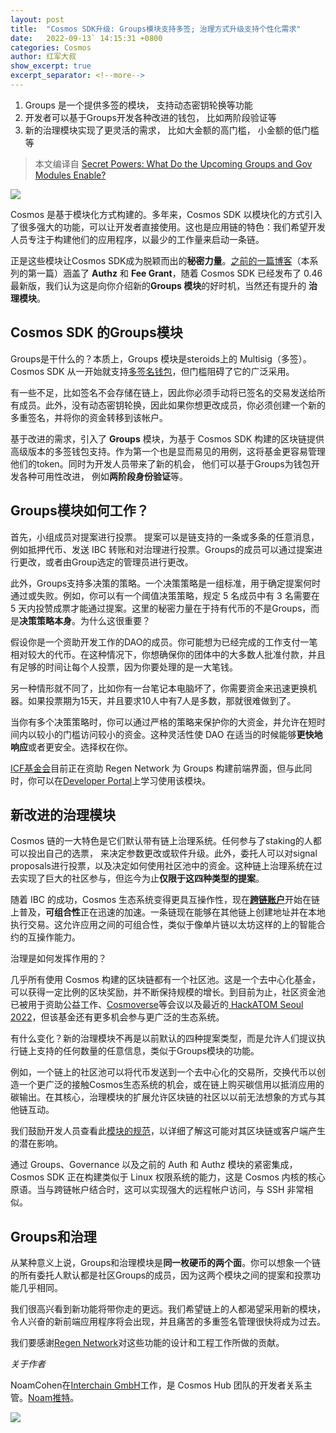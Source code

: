 ```yaml
---
layout: post
title:  "Cosmos SDK升级: Groups模块支持多签; 治理方式升级支持个性化需求"
date:   2022-09-13` 14:15:31 +0800
categories: Cosmos
author: 红军大叔
show_excerpt: true
excerpt_separator: <!--more-->
---
```


1. Groups 是一个提供多签的模块， 支持动态密钥轮换等功能
2. 开发者可以基于Groups开发各种改进的钱包， 比如两阶段验证等
3. 新的治理模块实现了更灵活的需求， 比如大金额的高门槛， 小金额的低门槛等
<!--more-->


> 本文编译自 [Secret Powers: What Do the Upcoming Groups and Gov Modules Enable?](https://blog.cosmos.network/secret-powers-what-do-the-upcoming-groups-and-gov-modules-enable-964a22f0a9cd "Secret Powers: What Do the Upcoming Groups and Gov Modules Enable?")

![](https://alextencentcos-1256436283.file.myqcloud.com/roam/2022-09-13-042432.png)

Cosmos 是基于模块化方式构建的。多年来，Cosmos SDK 以模块化的方式引入了很多强大的功能，可以让开发者直接使用。这也是应用链的特色：我们希望开发人员专注于构建他们的应用程序，以最少的工作量来启动一条链。

正是这些模块让Cosmos SDK成为脱颖而出的**秘密力量**。[之前的一篇博客](https://blog.cosmos.network/secret-powers-what-are-the-authz-and-fee-grant-modules-c57d0e808794 "之前的一篇博客")（本系列的第一篇）涵盖了 **Authz** 和 **Fee Grant**，随着 Cosmos SDK 已经发布了 0.46 最新版，我们认为这是向你介绍新的**Groups 模块**的好时机，当然还有提升的 **治理模块**。 

## Cosmos SDK 的Groups模块

Groups是干什么的？本质上，Groups 模块是steroids上的 Multisig（多签）。Cosmos SDK 从一开始就支持[多签名钱包](https://docs.cosmos.network/master/run-node/txs.html "多签名钱包")，但门槛阻碍了它的广泛采用。

有一些不足，比如签名不会存储在链上，因此你必须手动将已签名的交易发送给所有成员。此外，没有动态密钥轮换，因此如果你想更改成员，你必须创建一个新的多重签名，并将你的资金转移到该帐户。

基于改进的需求，引入了 **Groups** 模块，为基于 Cosmos SDK 构建的区块链提供高级版本的多签钱包支持。作为第一个也是显而易见的用例，这将基金更容易管理他们的token。同时为开发人员带来了新的机会， 他们可以基于Groups为钱包开发各种可用性改进， 例如**两阶段身份验证**等。 

## Groups模块如何工作？

首先，小组成员对提案进行投票。 提案可以是链支持的一条或多条的任意消息，例如抵押代币、发送 IBC 转账和对治理进行投票。Groups的成员可以通过提案进行更改，或者由Group选定的管理员进行更改。 

此外，Groups支持多决策的策略。一个决策策略是一组标准，用于确定提案何时通过或失败。例如，你可以有一个阈值决策策略，规定 5 名成员中有 3 名需要在 5 天内投赞成票才能通过提案。这里的秘密力量在于持有代币的不是Groups，而是**决策策略本身**。为什么这很重要？

假设你是一个资助开发工作的DAO的成员。你可能想为已经完成的工作支付一笔相对较大的代币。在这种情况下，你想确保你的团体中的大多数人批准付款，并且有足够的时间让每个人投票，因为你要处理的是一大笔钱。

另一种情形就不同了，比如你有一台笔记本电脑坏了，你需要资金来迅速更换机器。如果投票期为15天，并且要求10人中有7人是多数，那就很难做到了。

当你有多个决策策略时，你可以通过严格的策略来保护你的大资金，并允许在短时间内以较小的门槛访问较小的资金。这种灵活性使 DAO 在适当的时候能够**更快地响应**或者更安全。选择权在你。

[ICF基金会](https://interchain.io/ "Interchain 基金会")目前正在资助 Regen Network 为 Groups 构建前端界面，但与此同时，你可以在[Developer Portal](https://tutorials.cosmos.network/tutorials/understanding-group/ "Developer Portal")上学习使用该模块。

## 新改进的治理模块

Cosmos 链的一大特色是它们默认带有链上治理系统。任何参与了staking的人都可以投出自己的选票， 来决定参数更改或软件升级。此外，委托人可以对signal proposals进行投票，以及决定如何使用社区池中的资金。这种链上治理系统在过去实现了巨大的社区参与，但迄今为止**仅限于这四种类型的提案**。

随着 IBC 的成功，Cosmos 生态系统变得更具互操作性，现在[**跨链账户**](https://blog.cosmos.network/interchain-accounts-take-cosmos-interoperability-to-the-next-level-39c9a8aad4ad "**账户**")开始在链上普及，**可组合性**正在迅速的加速。一条链现在能够在其他链上创建地址并在本地执行交易。这允许应用之间的可组合性，类似于像单片链以太坊这样的上的智能合约的互操作能力。

治理是如何发挥作用的？

几乎所有使用 Cosmos 构建的区块链都有一个社区池。这是一个去中心化基金，可以获得一定比例的区块奖励，并不断保持规模的增长。到目前为止，社区资金池已被用于资助公益工作、[Cosmoverse](https://www.mintscan.io/cosmos/proposals/68 "Cosmoverse")等会议以及最近的[ HackATOM Seoul 2022](https://www.mintscan.io/cosmos/proposals/74 " HackATOM Seoul 2022")，但该基金还有更多机会参与更广泛的生态系统。

有什么变化？新的治理模块不再是以前默认的四种提案类型，而是允许人们提议执行链上支持的任何数量的任意信息，类似于Groups模块的功能。

例如，一个链上的社区池可以将代币发送到一个去中心化的交易所，交换代币以创造一个更广泛的接触Cosmos生态系统的机会，或在链上购买碳信用以抵消应用的碳输出。在其核心，治理模块的扩展允许区块链的社区以以前无法想象的方式与其他链互动。

我们鼓励开发人员查看此[模块的规范](https://docs.cosmos.network/v0.46/modules/gov/ "模块规范")，以详细了解这可能对其区块链或客户端产生的潜在影响。

通过 Groups、Governance 以及之前的 Auth 和 Authz 模块的紧密集成，Cosmos SDK 正在构建类似于 Linux 权限系统的能力，这是 Cosmos 内核的核心原语。当与跨链帐户结合时，这可以实现强大的远程帐户访问，与 SSH 非常相似。

## Groups和治理

从某种意义上说，Groups和治理模块是**同一枚硬币的两个面**。你可以想象一个链的所有委托人默认都是社区Groups的成员，因为这两个模块之间的提案和投票功能几乎相同。

我们很高兴看到新功能将带你走的更远。我们希望链上的人都渴望采用新的模块，令人兴奋的新前端应用程序将会出现，并且痛苦的多重签名管理很快将成为过去。

我们要感谢[Regen Network](https://www.regen.network/ "Regen Network")对这些功能的设计和工程工作所做的贡献。



*关于作者*

NoamCohen在[Interchain GmbH](https://www.interchain.berlin/ "Interchain GmbH")工作，是 Cosmos Hub 团队的开发者关系主管。[Noam推特](https://twitter.com/Gnomeskiii "Noam推特")。

![](https://alextencentcos-1256436283.file.myqcloud.com/roam/2022-08-02-104758.jpg)

